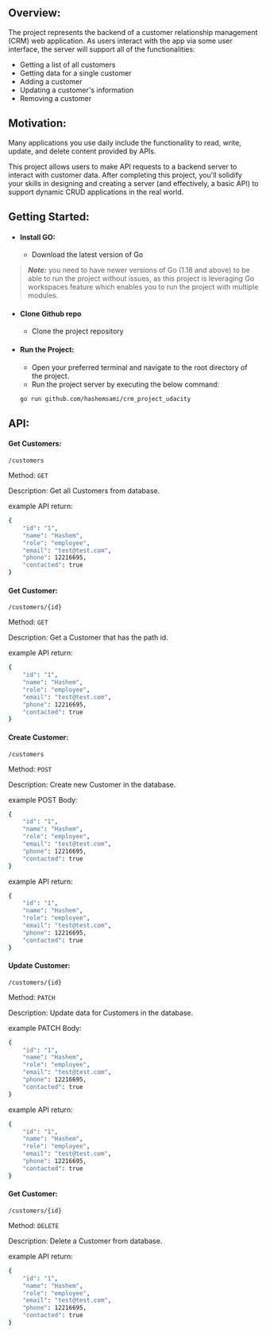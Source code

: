 ## Overview:

The project represents the backend of a customer relationship management (CRM) web application. As users interact with the app via some user interface, the server will support all of the functionalities:

- Getting a list of all customers
- Getting data for a single customer
- Adding a customer
- Updating a customer's information
- Removing a customer

## Motivation:

Many applications you use daily include the functionality to read, write, update, and delete content provided by APIs.

This project allows users to make API requests to a backend server to interact with customer data. After completing this project, you'll solidify your skills in designing and creating a server (and effectively, a basic API) to support dynamic CRUD applications in the real world.

## Getting Started:

- #### Install GO:
  - Download the latest version of Go

> **_Note:_** you need to have newer versions of Go (1.18 and above) to be able to run the project without issues, as this project is leveraging Go workspaces feature which enables you to run the project with multiple modules.

- #### Clone Github repo

  - Clone the project repository

- #### Run the Project:
  - Open your preferred terminal and navigate to the root directory of the project.
  - Run the project server by executing the below command:
  ```bash
  go run github.com/hashemsami/crm_project_udacity
  ```

## API:

#### Get Customers:

`/customers`

Method: `GET`

Description: Get all Customers from database.

example API return:

```bash
{
    "id": "1",
    "name": "Hashem",
    "role": "employee",
    "email": "test@test.com",
    "phone": 12216695,
    "contacted": true
}
```

#### Get Customer:

`/customers/{id}`

Method: `GET`

Description: Get a Customer that has the path id.

example API return:

```bash
{
    "id": "1",
    "name": "Hashem",
    "role": "employee",
    "email": "test@test.com",
    "phone": 12216695,
    "contacted": true
}
```

#### Create Customer:

`/customers`

Method: `POST`

Description: Create new Customer in the database.

example POST Body:

```bash
{
    "id": "1",
    "name": "Hashem",
    "role": "employee",
    "email": "test@test.com",
    "phone": 12216695,
    "contacted": true
}
```

example API return:

```bash
{
    "id": "1",
    "name": "Hashem",
    "role": "employee",
    "email": "test@test.com",
    "phone": 12216695,
    "contacted": true
}
```

#### Update Customer:

`/customers/{id}`

Method: `PATCH`

Description: Update data for Customers in the database.

example PATCH Body:

```bash
{
    "id": "1",
    "name": "Hashem",
    "role": "employee",
    "email": "test@test.com",
    "phone": 12216695,
    "contacted": true
}
```

example API return:

```bash
{
    "id": "1",
    "name": "Hashem",
    "role": "employee",
    "email": "test@test.com",
    "phone": 12216695,
    "contacted": true
}
```

#### Get Customer:

`/customers/{id}`

Method: `DELETE`

Description: Delete a Customer from database.

example API return:

```bash
{
    "id": "1",
    "name": "Hashem",
    "role": "employee",
    "email": "test@test.com",
    "phone": 12216695,
    "contacted": true
}
```
